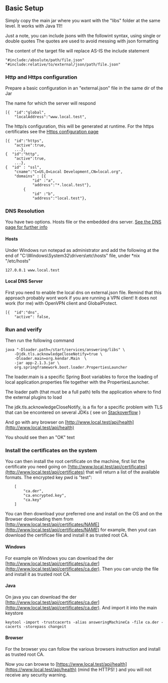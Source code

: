 ## Basic Setup

Simply copy the main jar where you want with the "libs" folder at the same level. It works with Java 11!!

Just a note, you can include jsons with the followint syntax, using single or double quotes
The quotes are used to avoid messing with json formatting

The content of the target file will replace AS-IS the include statement

	"#include:/absolute/path/file.json"
	"#include:relative/to/external/json/path/file.json"

### Http and Https configuration

Prepare a basic configuration in an "external.json" file in the same dir of the Jar

The name for which the server will respond

    [{  "id":"global",
        "localAddress":"www.local.test",


The http/s configuration, this will be generated at runtime. For the https certificates see
the [Https configuration page](../https.md)

    [{  "id":"https",
        "active":true,
        ...},
    {  "id":"http",
        "active":true,
        ...},
    {  "id" : "ssl",
        "cname":"C=US,O=Local Development,CN=local.org",
        "domains" : [{
                "id" :"a",
                "address":"*.local.test"},
            {
                "id" :"b",
                "address":"local.test"},
    
### DNS Resolution

You have two options. Hosts file or the embedded dns server. [See the DNS page for further info](../dns.md)

#### Hosts

Under Windows run notepad as administrator and add the following at the end of
"C:\Windows\System32\drivers\etc\hosts" file, under *nix "/etc/hosts"

    127.0.0.1 www.local.test

#### Local DNS Server

First you need to enable the local dns on external.json file. Remind that this approach probably 
wont work if you are running a VPN client! It does not work (for me) with OpenVPN client and 
GlobalProtect. 


    [{  "id":"dns",
        "active": false,

### Run and verify

Then run the following command

    java "-Dloader.path=/start/services/answering/libs" \
        -Djdk.tls.acknowledgeCloseNotify=true \
        -Dloader.main=org.kendar.Main  \
        -jar app-2.1.3.jar \
        org.springframework.boot.loader.PropertiesLauncher

The loader.main is a specific Spring Boot variables to force the loading of
local application.properties file together with the PropertiesLauncher.

The loader path (that must be a full path) tells the application where to find
the external plugins to load

The jdk.tls.acknowledgeCloseNotify, is a fix for a specific problem with TLS that
can be encontered on several JDKs ( see on [Stackoverflow](https://stackoverflow.com/questions/54687831/changes-in-sslengine-usage-when-going-up-to-tlsv1-3) ) 

And go with any browser on [http://www.local.test/api/health](http://www.local.test/api/health)

You should see then an "OK" text

### Install the certificates on the system

You can then install the root certificate on the machine, first list the certificate you need
going on [http://www.local.test/api/certificates](http://www.local.test/api/certificates) that will
return a list of the available formats. The encrypted key pwd is "test":

        [
            "ca.der",
            "ca.encrypted.key",
            "ca.key"
        ]

You can then download your preferred one and install on the OS and on the Browser downloading them from
[http://www.local.test/api/certificates/NAME](http://www.local.test/api/certificates/NAME) for example,
then yout can download the certificae file and install it as trusted root CA.

#### Windows

For example on Windows you can download the der [http://www.local.test/api/certificates/ca.der](http://www.local.test/api/certificates/ca.der).
Then you can unzip the file and install it as trusted root CA.

#### Java

On java you can download the der  [http://www.local.test/api/certificates/ca.der](http://www.local.test/api/certificates/ca.der).
And import it into the main keystore

    keytool -import -trustcacerts -alias answeringMachineCa -file ca.der -cacerts -storepass changeit

#### Browser

For the browser you can follow the various browsers instruction and install as trusted root CA.

Now you can browse to [https://www.local.test/api/health](https://www.local.test/api/health) (mind the
HTTPS! ) and you will not receive any security warning.
